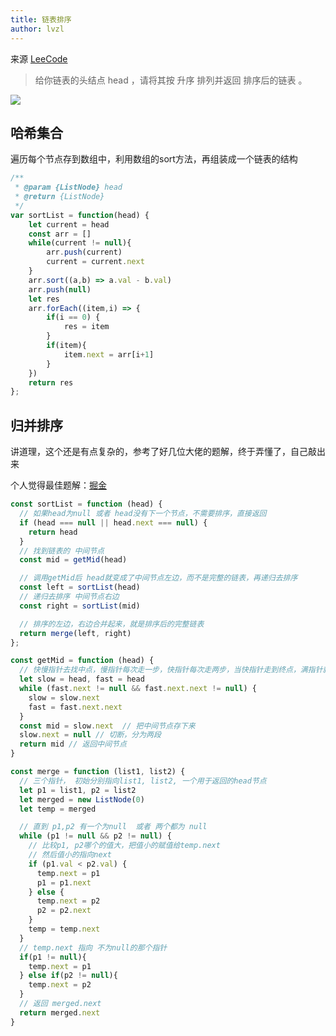 ```yaml
---
title: 链表排序
author: lvzl
---
```


来源 [LeeCode](https://leetcode-cn.com/problems/sort-list/)

> 给你链表的头结点 head ，请将其按 升序 排列并返回 排序后的链表 。

<img src="https://assets.leetcode.com/uploads/2020/09/14/sort_list_1.jpg"/>

## 哈希集合

遍历每个节点存到数组中，利用数组的sort方法，再组装成一个链表的结构

```js
/**
 * @param {ListNode} head
 * @return {ListNode}
 */
var sortList = function(head) {
    let current = head
    const arr = []
    while(current != null){
        arr.push(current)
        current = current.next
    }
    arr.sort((a,b) => a.val - b.val)
    arr.push(null)
    let res
    arr.forEach((item,i) => {
        if(i == 0) {
            res = item
        }
        if(item){
            item.next = arr[i+1]
        }
    })
    return res
};


```

## 归并排序

讲道理，这个还是有点复杂的，参考了好几位大佬的题解，终于弄懂了，自己敲出来

个人觉得最佳题解：[掘金](https://juejin.cn/post/7031336438222290951)

```js
const sortList = function (head) {
  // 如果head为null 或者 head没有下一个节点，不需要排序，直接返回
  if (head === null || head.next === null) {
    return head
  }
  // 找到链表的 中间节点
  const mid = getMid(head)

  // 调用getMid后 head就变成了中间节点左边，而不是完整的链表，再递归去排序
  const left = sortList(head)
  // 递归去排序 中间节点右边
  const right = sortList(mid)

  // 排序的左边，右边合并起来，就是排序后的完整链表
  return merge(left, right)
};

const getMid = function (head) {
  // 快慢指针去找中点，慢指针每次走一步，快指针每次走两步，当快指针走到终点，满指针就到中点了
  let slow = head, fast = head
  while (fast.next != null && fast.next.next != null) {
    slow = slow.next
    fast = fast.next.next
  }
  const mid = slow.next  // 把中间节点存下来
  slow.next = null // 切断，分为两段
  return mid // 返回中间节点
}

const merge = function (list1, list2) {
  // 三个指针， 初始分别指向list1, list2, 一个用于返回的head节点
  let p1 = list1, p2 = list2
  let merged = new ListNode(0)
  let temp = merged

  // 直到 p1,p2 有一个为null  或者 两个都为 null
  while (p1 != null && p2 != null) {
    // 比较p1, p2哪个的值大，把值小的赋值给temp.next
    // 然后值小的指向next
    if (p1.val < p2.val) {
      temp.next = p1
      p1 = p1.next
    } else {
      temp.next = p2
      p2 = p2.next
    }
    temp = temp.next
  }
  // temp.next 指向 不为null的那个指针
  if(p1 != null){
    temp.next = p1
  } else if(p2 != null){
    temp.next = p2
  }
  // 返回 merged.next
  return merged.next
}
```


